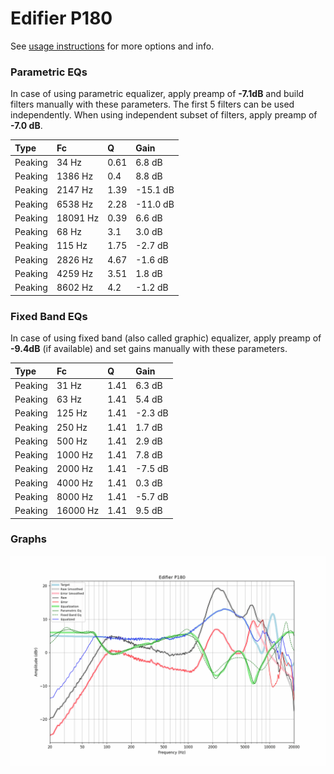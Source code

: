 # Edifier P180
See [usage instructions](https://github.com/jaakkopasanen/AutoEq#usage) for more options and info.

### Parametric EQs
In case of using parametric equalizer, apply preamp of **-7.1dB** and build filters manually
with these parameters. The first 5 filters can be used independently.
When using independent subset of filters, apply preamp of **-7.0 dB**.

| Type    | Fc       |    Q | Gain     |
|:--------|:---------|:-----|:---------|
| Peaking | 34 Hz    | 0.61 | 6.8 dB   |
| Peaking | 1386 Hz  | 0.4  | 8.8 dB   |
| Peaking | 2147 Hz  | 1.39 | -15.1 dB |
| Peaking | 6538 Hz  | 2.28 | -11.0 dB |
| Peaking | 18091 Hz | 0.39 | 6.6 dB   |
| Peaking | 68 Hz    | 3.1  | 3.0 dB   |
| Peaking | 115 Hz   | 1.75 | -2.7 dB  |
| Peaking | 2826 Hz  | 4.67 | -1.6 dB  |
| Peaking | 4259 Hz  | 3.51 | 1.8 dB   |
| Peaking | 8602 Hz  | 4.2  | -1.2 dB  |

### Fixed Band EQs
In case of using fixed band (also called graphic) equalizer, apply preamp of **-9.4dB**
(if available) and set gains manually with these parameters.

| Type    | Fc       |    Q | Gain    |
|:--------|:---------|:-----|:--------|
| Peaking | 31 Hz    | 1.41 | 6.3 dB  |
| Peaking | 63 Hz    | 1.41 | 5.4 dB  |
| Peaking | 125 Hz   | 1.41 | -2.3 dB |
| Peaking | 250 Hz   | 1.41 | 1.7 dB  |
| Peaking | 500 Hz   | 1.41 | 2.9 dB  |
| Peaking | 1000 Hz  | 1.41 | 7.8 dB  |
| Peaking | 2000 Hz  | 1.41 | -7.5 dB |
| Peaking | 4000 Hz  | 1.41 | 0.3 dB  |
| Peaking | 8000 Hz  | 1.41 | -5.7 dB |
| Peaking | 16000 Hz | 1.41 | 9.5 dB  |

### Graphs
![](./Edifier%20P180.png)